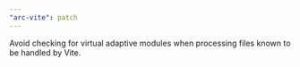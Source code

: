 ```yaml
---
"arc-vite": patch
---
```


Avoid checking for virtual adaptive modules when processing files known to be handled by Vite.
